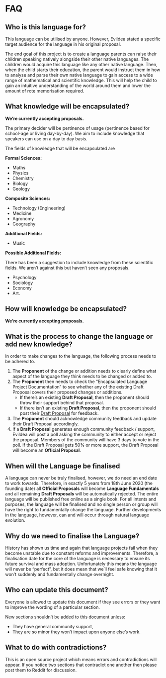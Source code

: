 # FAQ

## Who is this language for?

This language can be utilised by anyone. However, Evildea stated a specific target audience for the language in his original proposal.

The end goal of this project is to create a language parents can raise their children speaking natively alongside their other native languages. The children would acquire this language like any other native language. Then, when the child starts their education, the parent would instruct them in how to analyse and parse their own native language to gain access to a wide range of mathematical and scientific knowledge. This will help the child to gain an intuitive understanding of the world around them and lower the amount of rote memorisation required.

## What knowledge will be encapsulated?

**We’re currently accepting proposals.**

The primary decider will be pertinence of usage (pertinence based for school-age or living day-by-day). We aim to include knowledge that speakers can use on a day to day basis.

The fields of knowledge that will be encapsulated are

**Formal Sciences:**

- Maths
- Physics
- Chemistry
- Biology
- Geology
  
**Composite Sciences:**

- Technology (Engineering)
- Medicine
- Agronomy
- Geography

**Additional Fields:**

- Music
  
**Possible Additional Fields:**

There has been a suggestion to include knowledge from these scientific fields. We aren’t against this but haven’t seen any proposals.

- Psychology
- Sociology
- Economy
- Art.

## How will knowledge be encapsulated?

**We’re currently accepting proposals.**

## What is the process to change the language or add new knowledge?

In order to make changes to the language, the following process needs to be adhered to.

1. The **Proponent** of the change or addition needs to clearly define what aspect of the language they think needs to be changed or added to.
2. The **Proponent** then needs to check the “Encapsulated Language Project Documentation” to see whether any of the existing Draft Proposal covers their proposed changes or additions.
   - If there’s an existing **Draft Proposal**, then the proponent should throw their support behind that proposal.
   - If there isn’t an existing **Draft Proposal**, then the proponent should post their [Draft Proposal](https://www.reddit.com/r/EncapsulatedLanguage/) for feedback.
3. The **Proponent** should acknowledge community feedback and update their Draft Proposal accordingly.
4. If a **Draft Proposal** generates enough community feedback / support, Evildea will post a poll asking the community to either accept or reject the proposal. Members of the community will have 3 days to vote in the poll. If the Draft Proposal gets 50% or more support, the Draft Proposal will become an **Official Proposal**.

## When will the Language be finalised

A language can never be truly finalised, however, we do need an end date to work towards. Therefore, in exactly 5 years from 18th June 2020 (the founding date) all **Official Proposals** will become **Language Fundamentals** and all remaining **Draft Proposals** will be automatically rejected. The entire language will be published free online as a single book. For all intents and purposes, the language will be finalised and no single person or group will have the right to fundamentally change the language. Further developments in the language, however, can and will occur through natural language evolution.

## Why do we need to finalise the Language?

History has shown us time and again that language projects fail when they become unstable due to constant reforms and improvements. Therefore, a finalisation date for the core of the language is necessary to ensure its future survival and mass adoption.
Unfortunately this means the language will never be “perfect”, but it does mean that we’ll feel safe knowing that it won’t suddenly and fundamentally change overnight.

## Who can update this document?

Everyone is allowed to update this document if they see errors or they want to improve the wording of a particular section.

New sections shouldn’t be added to this document unless:

- They have general community support,
- They are so minor they won’t impact upon anyone else’s work.
  
## What to do with contradictions?

This is an open source project which means errors and contradictions will appear. If you notice two sections that contradict one another then please post them to Reddit for discussion.
